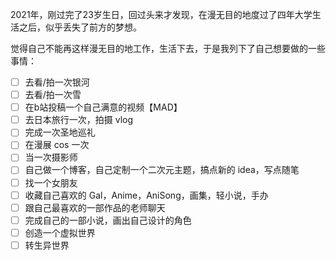 2021年，刚过完了23岁生日，回过头来才发现，在漫无目的地度过了四年大学生活之后，似乎丢失了前方的梦想。

觉得自己不能再这样漫无目的地工作，生活下去，于是我列下了自己想要做的一些事情：

- [ ] 去看/拍一次银河
- [ ] 去看/拍一次雪
- [ ] 在b站投稿一个自己满意的视频【MAD】
- [ ] 去日本旅行一次，拍摄 vlog
- [ ] 完成一次圣地巡礼
- [ ] 在漫展 cos 一次
- [ ] 当一次摄影师
- [ ] 自己做一个博客，自己定制一个二次元主题，搞点新的 idea，写点随笔
- [ ] 找一个女朋友
- [ ] 收藏自己喜欢的 Gal，Anime，AniSong，画集，轻小说，手办
- [ ] 跟自己最喜欢的一部作品的老师聊天
- [ ] 完成自己的一部小说，画出自己设计的角色
- [ ] 创造一个虚拟世界
- [ ] 转生异世界
